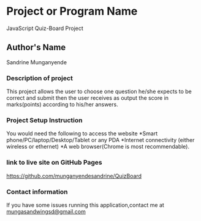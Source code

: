 # Project or Program Name
JavaScript Quiz-Board Project
## Author's Name
Sandrine Munganyende

### Description of project
This project allows the user to choose one question he/she expects to be correct and submit then the user receives as output the score in marks(points) according to his/her answers.

### Project Setup Instruction
You would need the following to access the website *Smart phone/PC/laptop/Desktop/Tablet or any PDA *Internet connectivity (either wireless or ethernet) *A web browser(Chrome is most recommendable).

### link to live site on GitHub Pages
https://github.com/munganyendesandrine/QuizBoard

### Contact information
If you have some issues running this application,contact me at mungasandwingsd@gmail.com


